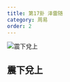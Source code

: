 ```yaml
---
title: 第17卦 泽雷随
category: 周易
order: 2
---
```


![震下兌上](https://upload.wikimedia.org/wikipedia/commons/6/6e/Yijing17.jpg)

## 震下兌上